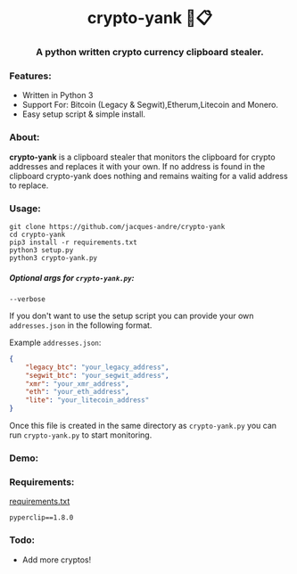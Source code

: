 <h1 align='center'>crypto-yank 🏦📋</h1>
<h3 align='center'>A python written crypto currency clipboard stealer.</h3>

### Features:

* Written in Python 3
* Support For: Bitcoin (Legacy & Segwit),Etherum,Litecoin and Monero.
* Easy setup script & simple install.

### About:

**crypto-yank** is a clipboard stealer that monitors the clipboard for crypto addresses and replaces it with your own. If no address is found in the clipboard crypto-yank does nothing and remains waiting for a valid address to replace.

### Usage:

```shell
git clone https://github.com/jacques-andre/crypto-yank
cd crypto-yank
pip3 install -r requirements.txt 
python3 setup.py 
python3 crypto-yank.py
```
##### Optional args for `crypto-yank.py`:

```
--verbose 
```

If you don't want to use the setup script you can provide your own `addresses.json` in the following format.

Example `addresses.json`:

```json
{
    "legacy_btc": "your_legacy_address",
    "segwit_btc": "your_segwit_address",
    "xmr": "your_xmr_address",
    "eth": "your_eth_address",
    "lite": "your_litecoin_address"
}
```
Once this file is created in the same directory as `crypto-yank.py` you can run `crypto-yank.py` to start monitoring.



### Demo:




### Requirements:

[requirements.txt](https://github.com/jacques-andre/crypto-yank/blob/master/requirements.txt)

```
pyperclip==1.8.0
```

### Todo:
- Add more cryptos!
